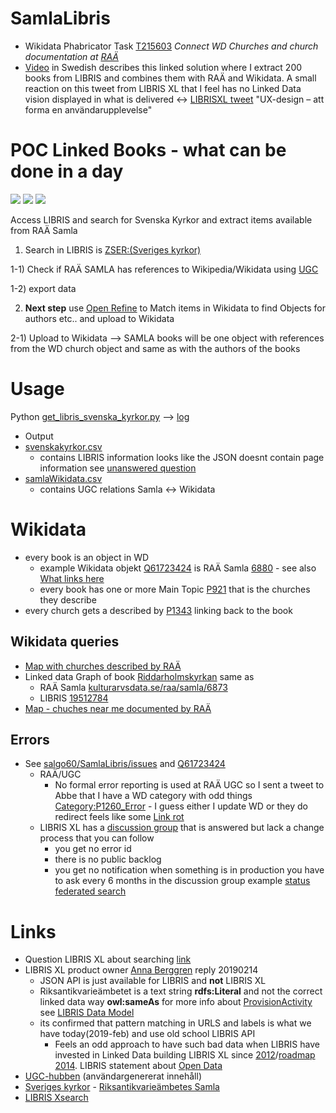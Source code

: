 # SamlaLibris
* Wikidata Phabricator Task [T215603](https://phabricator.wikimedia.org/T215603) *Connect WD Churches and church documentation at [RAÄ](http://samla.raa.se/xmlui/handle/raa/7)*
* [Video](https://www.youtube.com/watch?v=6szCrwKdji0) in Swedish describes this linked solution where I extract 200 books from LIBRIS and combines them with RAÄ and Wikidata. A small reaction on this tweet from LIBRIS XL that I feel has no Linked Data vision displayed in what is delivered <-> [LIBRISXL tweet](https://twitter.com/LibrisNytt/status/1096353627097255936) "UX-design – att forma en användarupplevelse"

# POC Linked Books - what can be done in a day
<img src="http://yuml.me/diagram/scruffy/class/[LIBRIS Svenska kyrkor]++book-1..&gt;[RAÄ Samla]++book-1..&gt;[RAÄ Samla]"/>
<img src="http://yuml.me/diagram/scruffy/class/[UGC]-..&gt;book[RAÄ Samla]"/>
<img src="http://yuml.me/diagram/scruffy/class/[UGC]-..&gt;Churches[Wikidata]"/>

Access LIBRIS and search for Svenska Kyrkor and extract items available from RAÄ Samla

 1) Search in LIBRIS is [ZSER:(Sveriges kyrkor)](http://libris.kb.se/xsearch?query=ZSER:(Sveriges%20kyrkor)&format=json&n=200)

 1-1) Check if RAÄ SAMLA has references to Wikipedia/Wikidata using [UGC](https://www.raa.se/hitta-information/k-samsok/anvandargenererat-innehall-ugc-hubben/)

 1-2) export data

 2) **Next step** use [Open Refine](https://www.wikidata.org/wiki/Wikidata:Tools/OpenRefine) to Match items in Wikidata to find Objects for authors etc.. and upload to Wikidata

 2-1) Upload to Wikidata --> SAMLA books will be one object with references from the WD church object and same as with the authors of the books

# Usage
Python [get_libris_svenska_kyrkor.py](https://github.com/salgo60/SamlaLibris/blob/master/get_libris_svenska_kyrkor.py) --> [log](https://github.com/salgo60/SamlaLibris/tree/master/log)
* Output
 * [svenskakyrkor.csv](https://github.com/salgo60/SamlaLibris/blob/master/svenskakyrkor.csv)
   * contains LIBRIS information looks like the JSON doesnt contain page information see [unanswered question](https://kundo.se/org/librisxl/d/soka-fram-alla-kopplade-till-samlaraa-i-libris-xl/#c3195511)
 * [samlaWikidata.csv](https://github.com/salgo60/SamlaLibris/blob/master/samlaWikidata.csv)
   * contains UGC relations Samla <-> Wikidata

# Wikidata
* every book is an object in WD 
  * example Wikidata objekt [Q61723424](https://www.wikidata.org/wiki/Q61723424) is RAÄ Samla [6880](http://samla.raa.se/xmlui/handle/raa/6880) - see also [What links here](https://www.wikidata.org/wiki/Special:WhatLinksHere/Q61723424)
  * every book has one or more Main Topic [P921](https://www.wikidata.org/wiki/Property_talk:P921) that is the churches they describe
* every church gets a described by [P1343](https://www.wikidata.org/wiki/Property_talk:P1343) linking back to the book
## Wikidata queries
* [Map with churches described by RAÄ](https://goo.gl/UYCMXB)
* Linked data Graph of book [Riddarholmskyrkan](http://tinyurl.com/yyeoszcw) same as 
  * RAÄ Samla [kulturarvsdata.se/raa/samla/6873](http://kulturarvsdata.se/raa/samla/html/6873)
  * LIBRIS [19512784](http://libris.kb.se/bib/19512784)
* [Map - chuches near me documented by RAÄ](https://goo.gl/S62aAy)
## Errors
* See [salgo60/SamlaLibris/issues](https://github.com/salgo60/SamlaLibris/issues) and [Q61723424](https://www.wikidata.org/wiki/Q61723424)
  * RAÄ/UGC
    * No formal error reporting is used at RAÄ UGC so I sent a tweet to Abbe that I have a WD category with odd things [Category:P1260_Error](https://www.wikidata.org/wiki/Category:P1260_Error) - I guess either I update WD or they do redirect feels like some [Link rot](https://en.wikipedia.org/wiki/Link_rot)
  * LIBRIS XL has a [discussion group](https://kundo.se/org/librisxl/posts/) that is answered but lack a change process that you can follow
    * you get no error id
    * there is no public backlog
    * you get no notification when something is in production you have to ask every 6 months in the discussion group example [status federated search](https://kundo.se/org/librisxl/d/federated-sparql-fragor-hur-gor-man-och-vad-behovs/#c3199001)
# Links

* Question LIBRIS XL about searching [link](https://kundo.se/org/librisxl/d/soka-fram-alla-kopplade-till-samlaraa-i-libris-xl/)
 * LIBRIS XL product owner [Anna Berggren](https://www.youtube.com/watch?v=N26nglSxhDk) reply 20190214
    * JSON API is just available for LIBRIS and **not** LIBRIS XL
    * Riksantikvarieämbetet is a text string **rdfs:Literal** and not the correct linked data way **owl:sameAs** for more info about [ProvisionActivity](http://id.loc.gov/ontologies/bibframe.html#p_provisionActivityStatement) see [LIBRIS Data Model](https://libris.kb.se/wk2q9mn3z0g096kd)
    * its confirmed that pattern matching in URLS and labels is what we have today(2019-feb) and use old school LIBRIS API
      * Feels an odd approach to have such bad data when LIBRIS have invested in Linked Data building LIBRIS XL since [2012](https://librisbloggen.kb.se/2014/05/28/ny-katalog-nytt-format-pionjararbetet-med-libris-xl/)/[roadmap 2014](https://librisbloggen.kb.se/2014/06/08/uppdaterad-libris-roadmap-juni/). LIBRIS statement about [Open Data](http://kb.se/libris/Om-Libris/Introduktion-till-nya-Libris-och-XL/Lankade-data-och-arbetet-framat/)
* [UGC-hubben](https://www.raa.se/hitta-information/k-samsok/anvandargenererat-innehall-ugc-hubben/) (användargenererat innehåll)
* [Sveriges kyrkor](http://samla.raa.se/xmlui/handle/raa/7) - [Riksantikvarieämbetes Samla](https://www.raa.se/hitta-information/publikationer/om-samla/)
* [LIBRIS Xsearch](http://librishelp.libris.kb.se/help/xsearch_swe.jsp?open=tech)
